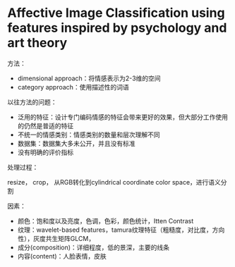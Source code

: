 # Affective Image Classification using features inspired by psychology and art theory

方法：

- dimensional approach：将情感表示为2-3维的空间
- category approach：使用描述性的词语

以往方法的问题：

- 泛用的特征：设计专门编码情感的特征会带来更好的效果，但大部分工作使用的仍然是普适的特征
- 不统一的情感类别：情感类别的数量和层次理解不同
- 数据集：数据集大多未公开，并且没有标准
- 没有明确的评价指标

处理过程：

resize， crop， 从RGB转化到cylindrical coordinate color space，进行语义分割

因素：

- 颜色：饱和度以及亮度，色调，色彩，颜色统计，Itten Contrast
- 纹理：wavelet-based features，tamura纹理特征（粗糙度，对比度，方向性），灰度共生矩阵GLCM，
- 成分(composition)：详细程度，低的景深，主要的线条
- 内容(content)：人脸表情，皮肤